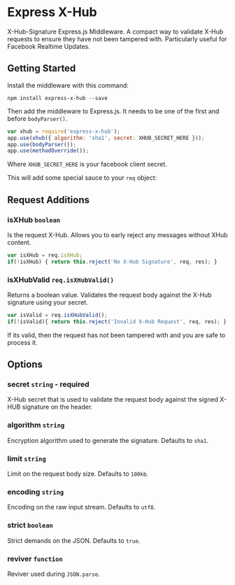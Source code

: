 Express X-Hub
=======================

X-Hub-Signature Express.js Middleware. A compact way to validate X-Hub requests to ensure they have not been tampered with. Particularly useful for Facebook Realtime Updates.

## Getting Started
Install the middleware with this command:

```shell
npm install express-x-hub --save
```

Then add the middleware to Express.js. It needs to be one of the first and before `bodyParser()`.

```javascript
var xhub = require('express-x-hub');
app.use(xhub({ algorithm: 'sha1', secret: XHUB_SECRET_HERE }));
app.use(bodyParser());
app.use(methodOverride());
```

Where `XHUB_SECRET_HERE` is your facebook client secret.

This will add some special sauce to your `req` object:

## Request Additions

### isXHub ```boolean```

Is the request X-Hub. Allows you to early reject any messages without XHub content.

```javascript
var isXHub = req.isXHub;
if(!isXHub) { return this.reject('No X-Hub Signature', req, res); }
```

### isXHubValid ```req.isXHubValid()```

Returns a boolean value. Validates the request body against the X-Hub signature using your secret.

```javascript
var isValid = req.isXHubValid();
if(!isValid){ return this.reject('Invalid X-Hub Request', req, res); }
```
If its valid, then the request has not been tampered with and you are safe to process it.

## Options

### secret ```string``` - required

X-Hub secret that is used to validate the request body against the signed X-HUB signature on the header.

### algorithm ```string```

Encryption algorithm used to generate the signature. Defaults to `sha1`.

### limit ```string```

Limit on the request body size. Defaults to `100kb`.

### encoding ```string```

Encoding on the raw input stream. Defaults to `utf8`.

### strict ```boolean```

Strict demands on the JSON. Defaults to `true`.

### reviver ```function```

Reviver used during `JSON.parse`.

